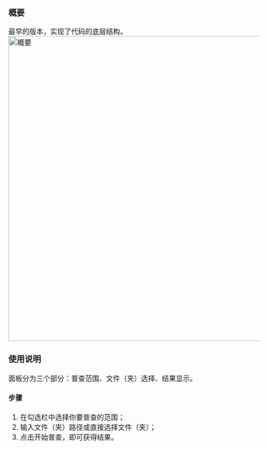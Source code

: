 ### 概要
最早的版本，实现了代码的底层结构。
<img width="612" alt="概要" src="https://github.com/user-attachments/assets/4f54b369-05be-4d98-8543-9cc7acda07f4">
### 使用说明
面板分为三个部分：普查范围、文件（夹）选择、结果显示。
#### 步骤
1. 在勾选栏中选择你要普查的范围；
2. 输入文件（夹）路径或直接选择文件（夹）；
3. 点击开始普查，即可获得结果。
